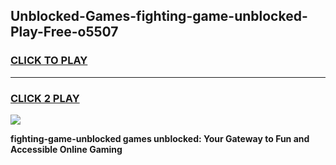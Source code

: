 
## Unblocked-Games-fighting-game-unblocked-Play-Free-o5507
<h3>
<a href="https://premium76.site?title=fighting-game-unblocked&ref=18A">CLICK TO PLAY</a></h3>
<hr>

<h3>
<a href="https://premium76.site?title=fighting-game-unblocked&ref=18A">CLICK 2 PLAY</a>
  
</h3>

<a href="https://premium76.site?title=fighting-game-unblocked&ref=18A"><img src="https://clearcache.store/games.png"></a>


**fighting-game-unblocked games unblocked: Your Gateway to Fun and Accessible Online Gaming**
